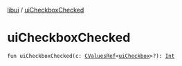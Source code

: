 [libui](index.md) / [uiCheckboxChecked](./ui-checkbox-checked.md)

# uiCheckboxChecked

`fun uiCheckboxChecked(c: `[`CValuesRef`](../kotlinx.cinterop/-c-values-ref/index.md)`<`[`uiCheckbox`](ui-checkbox.md)`>?): `[`Int`](https://kotlinlang.org/api/latest/jvm/stdlib/kotlin/-int/index.html)